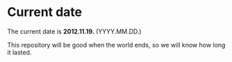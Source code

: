 # Current date

The current date is **2012.11.19.** (YYYY.MM.DD.)

This repository will be good when the world ends, so we will know how long it lasted.